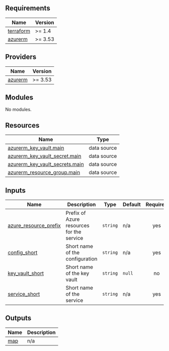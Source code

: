 ## Requirements

| Name | Version |
|------|---------|
| <a name="requirement_terraform"></a> [terraform](#requirement\_terraform) | >= 1.4 |
| <a name="requirement_azurerm"></a> [azurerm](#requirement\_azurerm) | >= 3.53 |

## Providers

| Name | Version |
|------|---------|
| <a name="provider_azurerm"></a> [azurerm](#provider\_azurerm) | >= 3.53 |

## Modules

No modules.

## Resources

| Name | Type |
|------|------|
| [azurerm_key_vault.main](https://registry.terraform.io/providers/hashicorp/azurerm/latest/docs/data-sources/key_vault) | data source |
| [azurerm_key_vault_secret.main](https://registry.terraform.io/providers/hashicorp/azurerm/latest/docs/data-sources/key_vault_secret) | data source |
| [azurerm_key_vault_secrets.main](https://registry.terraform.io/providers/hashicorp/azurerm/latest/docs/data-sources/key_vault_secrets) | data source |
| [azurerm_resource_group.main](https://registry.terraform.io/providers/hashicorp/azurerm/latest/docs/data-sources/resource_group) | data source |

## Inputs

| Name | Description | Type | Default | Required |
|------|-------------|------|---------|:--------:|
| <a name="input_azure_resource_prefix"></a> [azure\_resource\_prefix](#input\_azure\_resource\_prefix) | Prefix of Azure resources for the service | `string` | n/a | yes |
| <a name="input_config_short"></a> [config\_short](#input\_config\_short) | Short name of the configuration | `string` | n/a | yes |
| <a name="input_key_vault_short"></a> [key\_vault\_short](#input\_key\_vault\_short) | Short name of the key vault | `string` | `null` | no |
| <a name="input_service_short"></a> [service\_short](#input\_service\_short) | Short name of the service | `string` | n/a | yes |

## Outputs

| Name | Description |
|------|-------------|
| <a name="output_map"></a> [map](#output\_map) | n/a |
